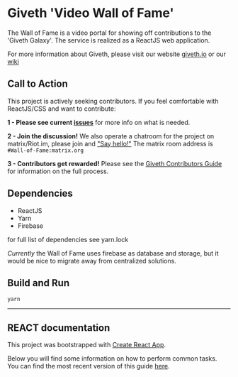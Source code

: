 # Giveth 'Video Wall of Fame'
The Wall of Fame is a video portal for showing off contributions to the 'Giveth Galaxy'. The service is realized as a ReactJS web application.

For more information about Giveth, please visit our website [giveth.io](https://giveth.io) or our [wiki](https://wiki.giveth.io)

## Call to Action
This project is actively seeking contributors. If you feel comfortable with ReactJS/CSS and want to contribute:

**1 - Please see current [issues](https://github.com/Giveth/wall-of-fame/issues)** for more info on what is needed.

**2 - Join the discussion!** We also operate a chatroom for the project on matrix/Riot.im, please join and ["Say hello!"](https://riot.im/app/#Wall-of-Fame:matrix.org) The matrix room address is `#Wall-of-Fame:matrix.org`

**3 - Contributors get rewarded!** Please see the [Giveth Contributors Guide](https://wiki.giveth.io/dac/contributors-guide/) for information on the full process.

## Dependencies
- ReactJS
- Yarn
- Firebase

for full list of dependencies see yarn.lock

*Currently* the Wall of Fame uses firebase as database and storage, but it would be nice to migrate away from centralized solutions.

## Build and Run

`yarn`

--------
## REACT documentation

This project was bootstrapped with [Create React App](https://github.com/facebookincubator/create-react-app).

Below you will find some information on how to perform common tasks.<br>
You can find the most recent version of this guide [here](https://github.com/facebookincubator/create-react-app/blob/master/packages/react-scripts/template/README.md).
